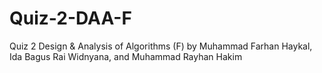 # Quiz-2-DAA-F
Quiz 2 Design &amp; Analysis of Algorithms (F) by Muhammad Farhan Haykal, Ida Bagus Rai Widnyana, and Muhammad Rayhan Hakim

